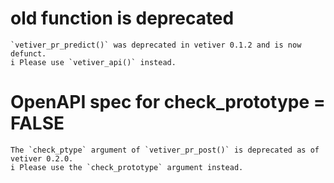 # old function is deprecated

    `vetiver_pr_predict()` was deprecated in vetiver 0.1.2 and is now defunct.
    i Please use `vetiver_api()` instead.

# OpenAPI spec for check_prototype = FALSE

    The `check_ptype` argument of `vetiver_pr_post()` is deprecated as of vetiver 0.2.0.
    i Please use the `check_prototype` argument instead.

